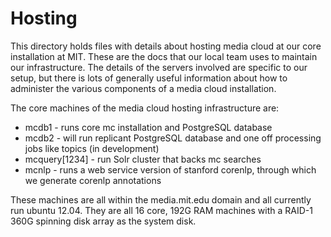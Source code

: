 Hosting
=======

This directory holds files with details about hosting media cloud at our core installation at MIT.  These are the docs
that our local team uses to maintain our infrastructure.  The details of the servers involved are specific to
our setup, but there is lots of generally useful information about how to administer the various components
of a media cloud installation.

The core machines of the media cloud hosting infrastructure are:

* mcdb1 - runs core mc installation and PostgreSQL database
* mcdb2 - will run replicant PostgreSQL database and one off processing jobs like topics (in development)
* mcquery[1234] - run Solr cluster that backs mc searches
* mcnlp - runs a web service version of stanford corenlp, through which we generate corenlp annotations

These machines are all within the media.mit.edu domain and all currently run ubuntu 12.04.  They are all 16 core,
192G RAM machines with a RAID-1 360G spinning disk array as the system disk.
